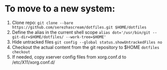 # To move to a new system:
1. Clone repo:
`git clone --bare https://github.com/serezhascream/dotfiles.git $HOME/dotfiles`
2. Define the alias in the current shell scope
`alias dot='/usr/bin/git --git-dir=$HOME/dotfiles/ --work-tree=$HOME'`
3. Hide untracked files
`git config --global status.showUntrackedFiles no`
4. Checkout the actual content from the git repository to $HOME
`dotfiles checkout`
5. If needed, copy xserver config files from xorg.conf.d to /etc/X11/xorg.conf.d/
